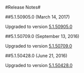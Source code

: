 #Release Notes#

##5.1.50905.0 (March 14, 2017)

Upgraded to version [5.1.50905.0](https://www.microsoft.com/getsilverlight/locale/en-us/html/Microsoft%20Silverlight%20Release%20History.htm#SL_5_1_50905)

##5.1.50709.0 (September 13, 2016)

Upgraded to version [5.1.50709.0](https://www.microsoft.com/getsilverlight/locale/en-us/html/Microsoft%20Silverlight%20Release%20History.htm#SL_5_1_50709)

##5.1.50428.0 (June 21, 2016)

Upgraded to version [5.1.50428.0](https://www.microsoft.com/getsilverlight/locale/en-us/html/Microsoft%20Silverlight%20Release%20History.htm#SL_5_1_50428)
